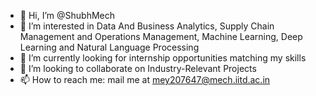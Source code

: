 - 👋 Hi, I’m @ShubhMech
- 👀 I’m interested in Data And Business Analytics, Supply Chain Management and Operations Management, Machine Learning, Deep Learning and Natural Language Processing
- 🌱 I’m currently looking for internship opportunities matching my skills
- 💞️ I’m looking to collaborate on Industry-Relevant Projects
- 📫 How to reach me: mail me at mey207647@mech.iitd.ac.in

<!---
ShubhMech/ShubhMech is a ✨ special ✨ repository because its `README.md` (this file) appears on your GitHub profile.
You can click the Preview link to take a look at your changes.
--->
